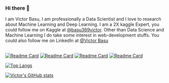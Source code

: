 ### Hi there 👋

I am Victor Basu, I am professionally a Data Scientist and I love to research about Machine Learning and Deep Learning. I am a 2X kaggle Expert, you could follow me on Kaggle at [@basu369victor](https://www.kaggle.com/basu369victor). Other than Data Science and Machine Learning I do take some interest in web-development stuffs.
You could also follow me on LinkedIn at [@Victor Basu](https://www.linkedin.com/in/victor-basu-520958147)<br><br>

[![Readme Card](https://github-readme-stats.vercel.app/api/pin/?username=victor369basu&repo=Real-time-stock-market-prediction)](https://github.com/victor369basu/Real-time-stock-market-prediction)
[![Readme Card](https://github-readme-stats.vercel.app/api/pin/?username=victor369basu&repo=End2EndAutomaticSpeechRecognition)](https://github.com/victor369basu/End2EndAutomaticSpeechRecognition)
[![Readme Card](https://github-readme-stats.vercel.app/api/pin/?username=victor369basu&repo=CycleGAN-with-Self-Attention)](https://github.com/victor369basu/CycleGAN-with-Self-Attention)
[![Readme Card](https://github-readme-stats.vercel.app/api/pin/?username=victor369basu&repo=Respiratory-diseases-recognition-through-respiratory-sound-with-the-help-of-deep-neural-network)](https://github.com/victor369basu/Respiratory-diseases-recognition-through-respiratory-sound-with-the-help-of-deep-neural-network)

[![Top Langs](https://github-readme-stats.vercel.app/api/top-langs/?username=victor369basu&langs_count=8&hide=jupyter%20notebook)](https://github.com/victor369basu/github-readme-stats)

[![Victor's GitHub stats](https://github-readme-stats.vercel.app/api?username=victor369basu&show_icons=true&theme=radical)](https://github.com/victor369basu/github-readme-stats)
